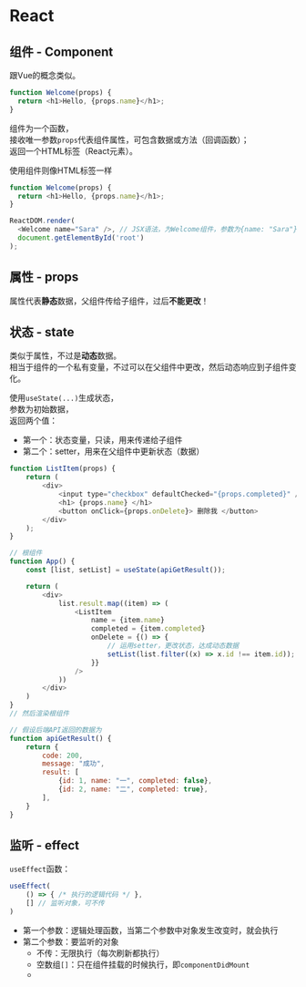 # React

## 组件 - Component

跟Vue的概念类似。

```js
function Welcome(props) {
  return <h1>Hello, {props.name}</h1>;
}
```

组件为一个函数，  
接收唯一参数`props`代表组件属性，可包含数据或方法（回调函数）；  
返回一个HTML标签（React元素）。

使用组件则像HTML标签一样

```js
function Welcome(props) {
  return <h1>Hello, {props.name}</h1>;
}

ReactDOM.render(
  <Welcome name="Sara" />, // JSX语法，为Welcome组件，参数为{name: "Sara"}
  document.getElementById('root')
);
```

## 属性 - props

属性代表**静态**数据，父组件传给子组件，过后**不能更改**！

## 状态 - state

类似于属性，不过是**动态**数据。  
相当于组件的一个私有变量，不过可以在父组件中更改，然后动态响应到子组件变化。

使用`useState(...)`生成状态，  
参数为初始数据，  
返回两个值：

* 第一个：状态变量，只读，用来传递给子组件
* 第二个：setter，用来在父组件中更新状态（数据）

```js
function ListItem(props) {
    return (
        <div>
            <input type="checkbox" defaultChecked="{props.completed}" />
            <h1> {props.name} </h1>
            <button onClick={props.onDelete}> 删除我 </button>
        </div>
    );
}

// 根组件
function App() {
    const [list, setList] = useState(apiGetResult());

    return (
        <div>
            list.result.map((item) => (
                <ListItem
                    name = {item.name}
                    completed = {item.completed}
                    onDelete = {() => {
                        // 运用setter，更改状态，达成动态数据
                        setList(list.filter((x) => x.id !== item.id)); // 通过filter过滤，让这个item删除
                    }}
                />
            ))
        </div>
    )
}
// 然后渲染根组件

// 假设后端API返回的数据为
function apiGetResult() {
    return {
        code: 200,
        message: "成功",
        result: [
            {id: 1, name: "一", completed: false},
            {id: 2, name: "二", completed: true},
        ],
    }
}
```

## 监听 - effect

`useEffect`函数：

```js
useEffect(
    () => { /* 执行的逻辑代码 */ },
    [] // 监听对象，可不传
)
```

* 第一个参数：逻辑处理函数，当第二个参数中对象发生改变时，就会执行
* 第二个参数：要监听的对象
  * 不传：无限执行（每次刷新都执行）
  * 空数组`[]`：只在组件挂载的时候执行，即`componentDidMount`
  * 